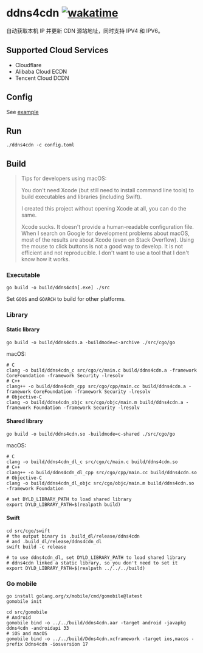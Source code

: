 # ddns4cdn [![wakatime](https://wakatime.com/badge/github/jat001/ddns4cdn.svg)](https://wakatime.com/@Jat/projects/jpfnwygket)

自动获取本机 IP 并更新 CDN 源站地址，同时支持 IPV4 和 IPV6。

## Supported Cloud Services

- Cloudflare
- Alibaba Cloud ECDN
- Tencent Cloud DCDN

## Config

See [example](/config.example.toml)

## Run

```shell
./ddns4cdn -c config.toml
```

## Build

> Tips for developers using macOS:
>
> You don't need Xcode (but still need to install command line tools) to build executables and libraries (including Swift).
>
> I created this project without opening Xcode at all, you can do the same.
>
> Xcode sucks. It doesn't provide a human-readable configuration file. When I search on Google for development problems about macOS, most of the results are about Xcode (even on Stack Overflow). Using the mouse to click buttons is not a good way to develop. It is not efficient and not reproducible. I don't want to use a tool that I don't know how it works.

### Executable

```shell
go build -o build/ddns4cdn[.exe] ./src
```

Set `GOOS` and `GOARCH` to build for other platforms.

### Library

#### Static library

```shell
go build -o build/ddns4cdn.a -buildmode=c-archive ./src/cgo/go
```

macOS:

```shell
# C
clang -o build/ddns4cdn_c src/cgo/c/main.c build/ddns4cdn.a -framework CoreFoundation -framework Security -lresolv
# C++
clang++ -o build/ddns4cdn_cpp src/cgo/cpp/main.cc build/ddns4cdn.a -framework CoreFoundation -framework Security -lresolv
# Objective-C
clang -o build/ddns4cdn_objc src/cgo/objc/main.m build/ddns4cdn.a -framework Foundation -framework Security -lresolv
```

#### Shared library

```shell
go build -o build/ddns4cdn.so -buildmode=c-shared ./src/cgo/go
```

macOS:

```shell
# C
clang -o build/ddns4cdn_dl_c src/cgo/c/main.c build/ddns4cdn.so
# C++
clang++ -o build/ddns4cdn_dl_cpp src/cgo/cpp/main.cc build/ddns4cdn.so
# Objective-C
clang -o build/ddns4cdn_dl_objc src/cgo/objc/main.m build/ddns4cdn.so -framework Foundation

# set DYLD_LIBRARY_PATH to load shared library
export DYLD_LIBRARY_PATH=$(realpath build)
```

#### Swift

```shell
cd src/cgo/swift
# the output binary is .build_dl/release/ddns4cdn
# and .build_dl/release/ddns4cdn_dl
swift build -c release

# to use ddns4cdn_dl, set DYLD_LIBRARY_PATH to load shared library
# ddns4cdn linked a static library, so you don't need to set it
export DYLD_LIBRARY_PATH=$(realpath ../../../build)
```

### Go mobile

```shell
go install golang.org/x/mobile/cmd/gomobile@latest
gomobile init
```

```shell
cd src/gomobile
# Android
gomobile bind -o ../../build/ddns4cdn.aar -target android -javapkg ddns4cdn -androidapi 33
# iOS and macOS
gomobile bind -o ../../build/Ddns4cdn.xcframework -target ios,macos -prefix Ddns4cdn -iosversion 17
```
